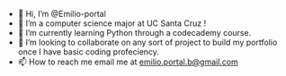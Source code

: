 - 👋 Hi, I’m @Emilio-portal
- 👀 I’m a computer science major at UC Santa Cruz !
- 🌱 I’m currently learning Python through a codecademy course.
- 💞️ I’m looking to collaborate on any sort of project to build my portfolio once I have basic coding profeciency.
- 📫 How to reach me email me at emilio.portal.b@gmail.com

<!---
Emilio-portal/Emilio-portal is a ✨ special ✨ repository because its `README.md` (this file) appears on your GitHub profile.
You can click the Preview link to take a look at your changes.
--->
